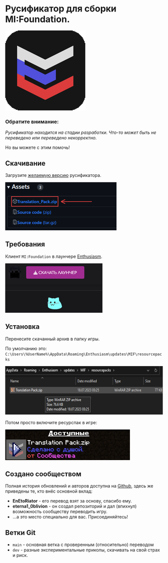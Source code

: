# Русификатор для сборки MI:Foundation.

<img alt="preview" src="Translation_Pack/pack.png" height="256">

### Обратите внимание:

_Русификатор находится на стадии разработки. Что-то может быть не переведено или переведено некорректно._

Но вы можете с этим помочь!

## Скачивание

Загрузите [желаемую версию][version] русификатора.

<img alt="preview" src="Pics/download pack.png" height="154">

## Требования

Клиент `MI:Foundation` в лаунчере [Enthusiasm][site].

<img alt="preview" src="Pics/download launcher.png" height="158">

## Установка

Перенесите скачанный архив в папку игры. 

По умолчанию это: `C:\Users\%UserName%\AppData\Roaming\Enthusiasm\updates\MIF\resourcepacks`

<img alt="preview" src="Pics/in folder.png" height="155">

Потом просто включите ресурспак в игре:

<img alt="preview" src="Pics/enable resourcepack.png" height="98">

## Создано сообществом

Полная история обновлений и авторов доступна на [Github][history], здесь же приведены те, кто внёс основной вклад: 
- **EnEtoRiator** - его перевод взят за основу, спасибо ему.
- **eterna1_0blivion** - он создал репозиторий и дал (впихнул) возможность сообществу переводить игру.
- ...а это место специально для вас. Присоединяйтесь!

## Ветки Git

- `main` - основная ветка с проверенным (относительно) переводом
- `dev` - разные экспериментальные приколы, скачивать на свой страх и риск.

[version]: https://github.com/eterna1-0blivion/enthusiasm-translation/releases/ "Все релизы"
[history]: https://github.com/eterna1-0blivion/enthusiasm-translation/commits/main "История проекта"
[site]: https://enthusiasm.pro/about "Сайт игры"